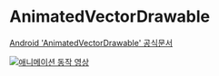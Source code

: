 # AnimatedVectorDrawable

[Android 'AnimatedVectorDrawable' 공식문서](https://developer.android.com/reference/android/graphics/drawable/AnimatedVectorDrawable?hl=ko)

[![애니메이션 동작 영상](https://i9.ytimg.com/vi/SdMD-KWc4pY/mq2.jpg?sqp=CLDUqpIG&rs=AOn4CLAHpqlsrDGPr9ESbjCrtTqyQupbbg)](https://studio.youtube.com/video/SdMD-KWc4pY/edit)
